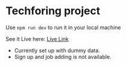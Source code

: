# Techforing project

Use `npm run dev` to run it in your local machine

See it Live here: [Live Link](https://fahimesti-techforing-project.netlify.app/login)

- Currently set up with dummy data.
- Sign up and job adding is not available.